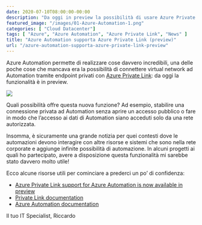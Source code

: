```yaml
---
date: 2020-07-10T08:00:00-00:00
description: "Da oggi in preview la possibilità di usare Azure Private Link per connettere virtual network ad Azure Automation usando endpoint privati."
featured_image: "/images/01-Azure-Automation-1.png"
categories: [ "Cloud Datacenter"]
tags: [ "Azure", "Azure Automation", "Azure Private Link", "News" ]
title: "Azure Automation supporta Azure Private Link (preview)"
url: "/azure-automation-supporta-azure-private-link-preview"
---
```

Azure Automation permette di realizzare cose davvero incredibili, una delle poche cose che mancava era la possibilità di connettere virtual network ad Automation tramite endpoint privati con [Azure Private Link](/azure-private-link-general-availability/): da oggi la funzionalità è in preview.

![](/images/01-Azure-Automation-1.png)

Quali possibilità offre questa nuova funzione? Ad esempio, stabilire una connessione privata ad Automation senza aprire un accesso pubblico o fare in modo che l’accesso ai dati di Automation siano acceduti solo da una rete autorizzata.

Insomma, è sicuramente una grande notizia per quei contesti dove le automazioni devono interagire con altre risorse e sistemi che sono nella rete corporate e aggiunge infinite possibilità di automazione. In alcuni progetti ai quali ho partecipato, avere a disposizione questa funzionalità mi sarebbe stato davvero molto utile!

Ecco alcune risorse utili per cominciare a prederci un po’ di confidenza:
- [Azure Private Link support for Azure Automation is now available in preview](https://azure.microsoft.com/en-us/updates/public-preview-private-link-azure-automation-is-now-available/)
- [Private Link documentation](https://docs.microsoft.com/en-us/azure/private-link/)
- [Azure Automation documentation](https://docs.microsoft.com/en-us/azure/automation/)

Il tuo IT Specialist, Riccardo